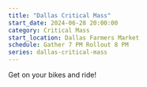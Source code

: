```yaml
---
title: "Dallas Critical Mass"
start_date: 2024-06-28 20:00:00
category: Critical Mass
start_location: Dallas Farmers Market
schedule: Gather 7 PM Rollout 8 PM
series: dallas-critical-mass
---
```

Get on your bikes and ride!